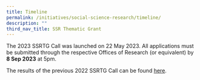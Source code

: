 ```yaml
---
title: Timeline
permalink: /initiatives/social-science-research/timeline/
description: ""
third_nav_title: SSR Thematic Grant
---
```


The 2023 SSRTG Call was launched on 22 May 2023. All applications must be submitted through the respective Offices of Research (or equivalent) by **8 Sep 2023** at 5pm. 

The results of the previous 2022 SSRTG Call can be found [here](https://www.ssrc.edu.sg/grant-recipients/2022/ssrtg2022/).